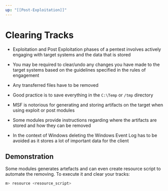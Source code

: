 ```yaml
---
up: "[[Post-Exploitation]]"
---
```


# Clearing Tracks

- Exploitation and Post Exploitation phases of a pentest involves actively engaging with target systems and the data that is stored
- You may be required to clear/undo any changes you have made to the target systems based on the guidelines specified in the rules of engagement
- Any transferred files have to be removed
- Good practice is to save everything in the `C:\Temp` or `/tmp` directory

- MSF is notorious for generating and storing artifacts on the target when using exploit or post modules
- Some modules provide instructions regarding where the artifacts are stored and how they can be removed
- In the context of Windows deleting the Windows Event Log has to be avoided as it stores a lot of important data for the client

## Demonstration

Some modules generates artefacts and can even create resource script to automate the removing. To execute it and clear your tracks:

```bash
m> resource <resource_script>
```

